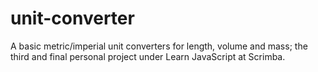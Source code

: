 # unit-converter
A basic metric/imperial unit converters for length, volume and mass; the third and final personal project under Learn JavaScript at Scrimba.
